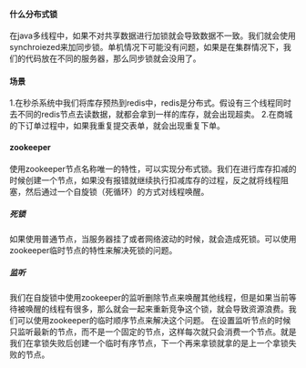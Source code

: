 #### 什么分布式锁
在java多线程中，如果不对共享数据进行加锁就会导致数据不一致。我们就会使用synchroiezed来加同步锁。单机情况下可能没有问题，如果是在集群情况下，我们的代码放在不同的服务器，那么同步锁就会没用了。

#### 场景
1.在秒杀系统中我们将库存预热到redis中，redis是分布式。假设有三个线程同时去不同的redis节点去读数据，就都会拿到一样的库存，就会出现超卖。
2.在商城的下订单过程中，如果我重复提交表单，就会出现重复下单。


#### zookeeper 

使用zookeeper节点名称唯一的特性，可以实现分布式锁。我们在进行库存扣减的时候创建一个节点，如果没有报错就继续执行扣减库存的过程，反之就将线程阻塞，然后通过一个自旋锁（死循环）的方式对线程唤醒。

##### 死锁

如果使用普通节点，当服务器挂了或者网络波动的时候，就会造成死锁。可以使用zookeeper临时节点的特性来解决死锁的问题。

##### 监听

我们在自旋锁中使用zookeeper的监听删除节点来唤醒其他线程，但是如果当前等待被唤醒的线程有很多，那么就会一起来重新竞争这个锁，就会导致资源浪费。我们可以使用zookeeper的临时顺序节点来解决这个问题。
在设置监听节点的时候只监听最新的节点，而不是一个固定的节点，这样每次就只会消费一个节点。就是我们在拿锁失败后创建一个临时有序节点，下一个再来拿锁就拿的是上一个拿锁失败的节点。

